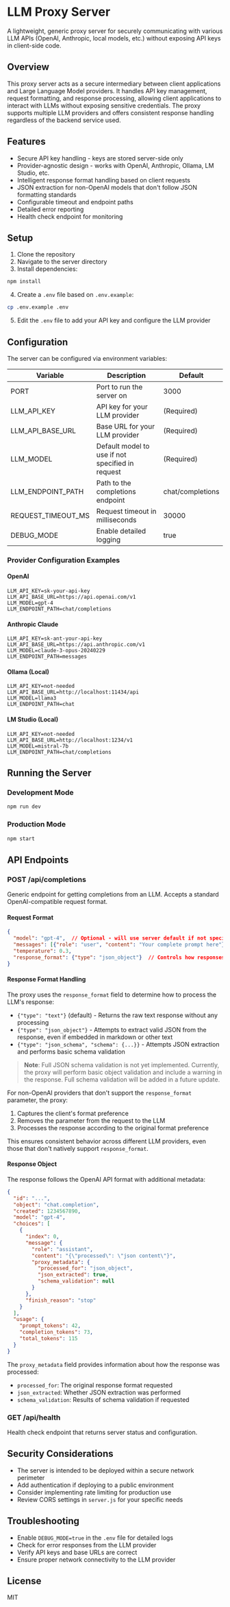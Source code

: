 # LLM Proxy Server

A lightweight, generic proxy server for securely communicating with various LLM APIs (OpenAI, Anthropic, local models, etc.) without exposing API keys in client-side code.

## Overview

This proxy server acts as a secure intermediary between client applications and Large Language Model providers. It handles API key management, request formatting, and response processing, allowing client applications to interact with LLMs without exposing sensitive credentials. The proxy supports multiple LLM providers and offers consistent response handling regardless of the backend service used.

## Features

- Secure API key handling - keys are stored server-side only
- Provider-agnostic design - works with OpenAI, Anthropic, Ollama, LM Studio, etc.
- Intelligent response format handling based on client requests
- JSON extraction for non-OpenAI models that don't follow JSON formatting standards
- Configurable timeout and endpoint paths
- Detailed error reporting
- Health check endpoint for monitoring

## Setup

1. Clone the repository
2. Navigate to the server directory
3. Install dependencies:
```bash
npm install
```
4. Create a `.env` file based on `.env.example`:
```bash
cp .env.example .env
```
5. Edit the `.env` file to add your API key and configure the LLM provider

## Configuration

The server can be configured via environment variables:

| Variable | Description | Default |
|----------|-------------|---------|
| PORT | Port to run the server on | 3000 |
| LLM_API_KEY | API key for your LLM provider | (Required) |
| LLM_API_BASE_URL | Base URL for your LLM provider | (Required) |
| LLM_MODEL | Default model to use if not specified in request | (Required) |
| LLM_ENDPOINT_PATH | Path to the completions endpoint | chat/completions |
| REQUEST_TIMEOUT_MS | Request timeout in milliseconds | 30000 |
| DEBUG_MODE | Enable detailed logging | true |

### Provider Configuration Examples

#### OpenAI
```
LLM_API_KEY=sk-your-api-key
LLM_API_BASE_URL=https://api.openai.com/v1
LLM_MODEL=gpt-4
LLM_ENDPOINT_PATH=chat/completions
```

#### Anthropic Claude
```
LLM_API_KEY=sk-ant-your-api-key
LLM_API_BASE_URL=https://api.anthropic.com/v1
LLM_MODEL=claude-3-opus-20240229
LLM_ENDPOINT_PATH=messages
```

#### Ollama (Local)
```
LLM_API_KEY=not-needed
LLM_API_BASE_URL=http://localhost:11434/api
LLM_MODEL=llama3
LLM_ENDPOINT_PATH=chat
```

#### LM Studio (Local)
```
LLM_API_KEY=not-needed
LLM_API_BASE_URL=http://localhost:1234/v1
LLM_MODEL=mistral-7b
LLM_ENDPOINT_PATH=chat/completions
```

## Running the Server

### Development Mode
```bash
npm run dev
```

### Production Mode
```bash
npm start
```

## API Endpoints

### POST /api/completions

Generic endpoint for getting completions from an LLM. Accepts a standard OpenAI-compatible request format.

#### Request Format

```json
{
  "model": "gpt-4",  // Optional - will use server default if not specified
  "messages": [{"role": "user", "content": "Your complete prompt here"}],
  "temperature": 0.3,
  "response_format": {"type": "json_object"}  // Controls how responses are processed
}
```

#### Response Format Handling

The proxy uses the `response_format` field to determine how to process the LLM's response:

- `{"type": "text"}` (default) - Returns the raw text response without any processing
- `{"type": "json_object"}` - Attempts to extract valid JSON from the response, even if embedded in markdown or other text
- `{"type": "json_schema", "schema": {...}}` - Attempts JSON extraction and performs basic schema validation

> **Note**: Full JSON schema validation is not yet implemented. Currently, the proxy will perform basic object validation and include a warning in the response. Full schema validation will be added in a future update.

For non-OpenAI providers that don't support the `response_format` parameter, the proxy:
1. Captures the client's format preference
2. Removes the parameter from the request to the LLM
3. Processes the response according to the original format preference

This ensures consistent behavior across different LLM providers, even those that don't natively support `response_format`.

#### Response Object

The response follows the OpenAI API format with additional metadata:

```json
{
  "id": "...",
  "object": "chat.completion",
  "created": 1234567890,
  "model": "gpt-4",
  "choices": [
    {
      "index": 0,
      "message": {
        "role": "assistant",
        "content": "{\"processed\": \"json content\"}",
        "proxy_metadata": {
          "processed_for": "json_object",
          "json_extracted": true,
          "schema_validation": null
        }
      },
      "finish_reason": "stop"
    }
  ],
  "usage": {
    "prompt_tokens": 42,
    "completion_tokens": 73,
    "total_tokens": 115
  }
}
```

The `proxy_metadata` field provides information about how the response was processed:
- `processed_for`: The original response format requested
- `json_extracted`: Whether JSON extraction was performed
- `schema_validation`: Results of schema validation if requested

### GET /api/health

Health check endpoint that returns server status and configuration.

## Security Considerations

- The server is intended to be deployed within a secure network perimeter
- Add authentication if deploying to a public environment
- Consider implementing rate limiting for production use
- Review CORS settings in `server.js` for your specific needs

## Troubleshooting

- Enable `DEBUG_MODE=true` in the `.env` file for detailed logs
- Check for error responses from the LLM provider
- Verify API keys and base URLs are correct
- Ensure proper network connectivity to the LLM provider

## License

MIT 